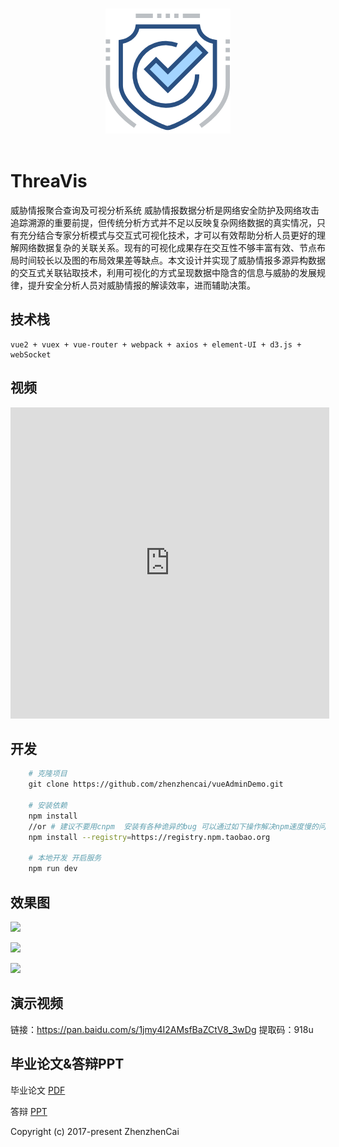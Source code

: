 <p align="center">
  <br>
  <img width="200" src="./Img/security.png" alt="logo">
  <br>
  <br>
</p>


# ThreaVis
  
</p>
 威胁情报聚合查询及可视分析系统
     威胁情报数据分析是网络安全防护及网络攻击追踪溯源的重要前提，但传统分析方式并不足以反映复杂网络数据的真实情况，只有充分结合专家分析模式与交互式可视化技术，才可以有效帮助分析人员更好的理解网络数据复杂的关联关系。现有的可视化成果存在交互性不够丰富有效、节点布局时间较长以及图的布局效果差等缺点。本文设计并实现了威胁情报多源异构数据的交互式关联钻取技术，利用可视化的方式呈现数据中隐含的信息与威胁的发展规律，提升安全分析人员对威胁情报的解读效率，进而辅助决策。
   
## 技术栈
    vue2 + vuex + vue-router + webpack + axios + element-UI + d3.js + webSocket

## 视频

<iframe height=498 width=510 src='http://player.youku.com/embed/XNDExMTAxNDg0MA==' frameborder=0 'allowfullscreen'></iframe>

## 开发
```bash
    # 克隆项目
    git clone https://github.com/zhenzhencai/vueAdminDemo.git

    # 安装依赖
    npm install
    //or # 建议不要用cnpm  安装有各种诡异的bug 可以通过如下操作解决npm速度慢的问题
    npm install --registry=https://registry.npm.taobao.org

    # 本地开发 开启服务
    npm run dev
```


## 效果图

![](https://github.com/zhenzhencai/ThreatVis/blob/master/Img/pic1.png)

![](https://github.com/zhenzhencai/ThreatVis/blob/master/Img/pic3.png)

![](https://github.com/zhenzhencai/ThreatVis/blob/master/Img/pic4.png)


## 演示视频

链接：https://pan.baidu.com/s/1jmy4I2AMsfBaZCtV8_3wDg 
提取码：918u 


## 毕业论文&答辩PPT
毕业论文 [PDF](https://github.com/zhenzhencai/ThreatVis/blob/master/graduate%20thesis.pdf)

答辩 [PPT](https://github.com/zhenzhencai/ThreatVis/blob/master/oral%20defense%20for%20graduation.ppt)

Copyright (c) 2017-present ZhenzhenCai
